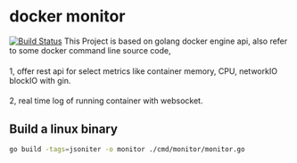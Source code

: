# docker monitor
[![Build Status](https://travis-ci.org/luoyunpeng/monitor.svg?branch=master)](https://travis-ci.org/luoyunpeng/monitor)
This Project is based on golang docker engine api, also refer to some docker command line source code,
####

1, offer rest api for select metrics like container memory, CPU, networkIO  blockIO  with gin.
####
2, real time log of running container with websocket.

## Build a linux binary

```sh
go build -tags=jsoniter -o monitor ./cmd/monitor/monitor.go
```
